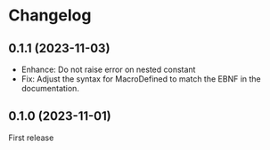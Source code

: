 # Changelog

## 0.1.1 (2023-11-03)

* Enhance: Do not raise error on nested constant
* Fix: Adjust the syntax for MacroDefined to match the EBNF in the documentation.

## 0.1.0 (2023-11-01)

First release
